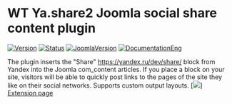 # WT Ya.share2 Joomla social share content plugin
[![Version](https://img.shields.io/github/release/sergeytolkachyov/WT-Ya.share2-Joomla-social-share-content-plugin.svg?label=Version)](https://web-tolk.ru/dev/joomla-plugins/wt-ya-share2-social-share-joomla-plugin?utm_source=github) [![Status](https://img.shields.io/badge/Status-stable-green.svg)]() [![JoomlaVersion](https://img.shields.io/badge/Joomla-3.9+-orange.svg)]() [![DocumentationEng](https://img.shields.io/badge/Documentation-eng-blueviolet.svg)](https://web-tolk.ru/en/dev/joomla-plugins/wt-ya-share2-social-share-joomla-plugin?utm_source=github)

The plugin inserts the "Share" https://yandex.ru/dev/share/ block from Yandex into the Joomla com_content articles. If you place a block on your site, visitors will be able to quickly post links to the pages of the site they like on their social networks. Supports custom output layouts.
[![](https://web-tolk.ru/images/swjprojects/projects/49/en-GB/gallery/4AMfJCXsjF2.jpg)]
[Extension page](https://web-tolk.ru/en/dev/joomla-plugins/wt-ya-share2-social-share-joomla-plugin)
